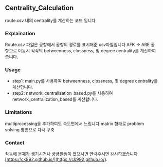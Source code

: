 ## Centrality_Calculation
route.csv 내의 centrality를 계산하는 코드 입니다

### Explaination
Route.csv 파일은 공항에서 공항의 경로를 표시해준 csv파일입니다
AFK -> ARE 공항으로 이동시 각각의 betweenness, clossness, 및 degree centrality를 계산하여 줍니다.

### Usage
* step1: main.py를 사용하여 betweenness, clossness, 및 degree centrality를 계산합니다.
* step2: network_centralization_based.py를 사용하여  network_centralization_based를 계산합니다.

### Limitations
multiprocessing을 추가하여도 속도면에서 느립니다
matrix 형태로 problem solving 방면으로 다시 구축 

### Contact
작동에 문제가 생기시거나 궁금한점이 있으시면 연락주시면 감사하겠습니다 [https://ck992.github.io/](https://ck992.github.io/).

